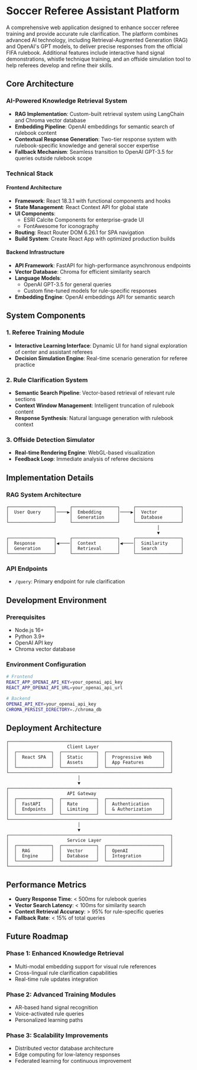 # Soccer Referee Assistant Platform

A comprehensive web application designed to enhance soccer referee training and provide accurate rule clarification. The platform combines advanced AI technology, including Retrieval-Augmented Generation (RAG) and OpenAI's GPT models, to deliver precise responses from the official FIFA rulebook. Additional features include interactive hand signal demonstrations, whistle technique training, and an offside simulation tool to help referees develop and refine their skills.

## Core Architecture

### AI-Powered Knowledge Retrieval System
- **RAG Implementation**: Custom-built retrieval system using LangChain and Chroma vector database
- **Embedding Pipeline**: OpenAI embeddings for semantic search of rulebook content
- **Contextual Response Generation**: Two-tier response system with rulebook-specific knowledge and general soccer expertise
- **Fallback Mechanism**: Seamless transition to OpenAI GPT-3.5 for queries outside rulebook scope

### Technical Stack

#### Frontend Architecture
- **Framework**: React 18.3.1 with functional components and hooks
- **State Management**: React Context API for global state
- **UI Components**: 
  - ESRI Calcite Components for enterprise-grade UI
  - FontAwesome for iconography
- **Routing**: React Router DOM 6.26.1 for SPA navigation
- **Build System**: Create React App with optimized production builds

#### Backend Infrastructure
- **API Framework**: FastAPI for high-performance asynchronous endpoints
- **Vector Database**: Chroma for efficient similarity search
- **Language Models**: 
  - OpenAI GPT-3.5 for general queries
  - Custom fine-tuned models for rule-specific responses
- **Embedding Engine**: OpenAI embeddings API for semantic search

## System Components

### 1. Referee Training Module
- **Interactive Learning Interface**: Dynamic UI for hand signal exploration of center and assistant referees
- **Decision Simulation Engine**: Real-time scenario generation for referee practice

### 2. Rule Clarification System
- **Semantic Search Pipeline**: Vector-based retrieval of relevant rule sections
- **Context Window Management**: Intelligent truncation of rulebook content
- **Response Synthesis**: Natural language generation with rulebook context

### 3. Offside Detection Simulator
- **Real-time Rendering Engine**: WebGL-based visualization
- **Feedback Loop**: Immediate analysis of referee decisions

## Implementation Details

### RAG System Architecture
```
┌─────────────────┐     ┌─────────────────┐     ┌─────────────────┐
│  User Query     │────▶│  Embedding      │────▶│  Vector         │
│                 │     │  Generation     │     │  Database       │
└─────────────────┘     └─────────────────┘     └─────────────────┘
                                                         │
                                                         ▼
┌─────────────────┐     ┌─────────────────┐     ┌─────────────────┐
│  Response       │◀────│  Context        │◀────│  Similarity     │
│  Generation     │     │  Retrieval      │     │  Search         │
└─────────────────┘     └─────────────────┘     └─────────────────┘
```

### API Endpoints
- `/query`: Primary endpoint for rule clarification

## Development Environment

### Prerequisites
- Node.js 16+
- Python 3.9+
- OpenAI API key
- Chroma vector database

### Environment Configuration
```bash
# Frontend
REACT_APP_OPENAI_API_KEY=your_openai_api_key
REACT_APP_OPENAI_API_URL=your_openai_api_url

# Backend
OPENAI_API_KEY=your_openai_api_key
CHROMA_PERSIST_DIRECTORY=./chroma_db
```

## Deployment Architecture

```
┌─────────────────────────────────────────────────────────────┐
│                      Client Layer                           │
│  ┌─────────────┐  ┌─────────────┐  ┌─────────────────────┐  │
│  │  React SPA  │  │  Static     │  │  Progressive Web    │  │
│  │             │  │  Assets     │  │  App Features       │  │
│  └─────────────┘  └─────────────┘  └─────────────────────┘  │
└─────────────────────────────────────────────────────────────┘
                           │
                           ▼
┌─────────────────────────────────────────────────────────────┐
│                      API Gateway                            │
│  ┌─────────────┐  ┌─────────────┐  ┌─────────────────────┐  │
│  │  FastAPI    │  │  Rate       │  │  Authentication     │  │
│  │  Endpoints  │  │  Limiting   │  │  & Authorization    │  │
│  └─────────────┘  └─────────────┘  └─────────────────────┘  │
└─────────────────────────────────────────────────────────────┘
                           │
                           ▼
┌─────────────────────────────────────────────────────────────┐
│                      Service Layer                          │
│  ┌─────────────┐  ┌─────────────┐  ┌─────────────────────┐  │
│  │  RAG        │  │  Vector     │  │  OpenAI             │  │
│  │  Engine     │  │  Database   │  │  Integration        │  │
│  └─────────────┘  └─────────────┘  └─────────────────────┘  │
└─────────────────────────────────────────────────────────────┘
```

## Performance Metrics

- **Query Response Time**: < 500ms for rulebook queries
- **Vector Search Latency**: < 100ms for similarity search
- **Context Retrieval Accuracy**: > 95% for rule-specific queries
- **Fallback Rate**: < 15% of total queries

## Future Roadmap

### Phase 1: Enhanced Knowledge Retrieval
- Multi-modal embedding support for visual rule references
- Cross-lingual rule clarification capabilities
- Real-time rule updates integration

### Phase 2: Advanced Training Modules
- AR-based hand signal recognition
- Voice-activated rule queries
- Personalized learning paths

### Phase 3: Scalability Improvements
- Distributed vector database architecture
- Edge computing for low-latency responses
- Federated learning for continuous improvement

